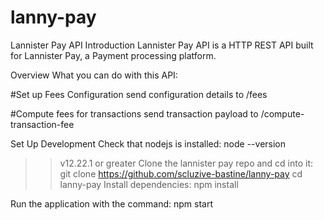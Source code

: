 # lanny-pay

Lannister Pay API
Introduction
Lannister Pay API is a HTTP REST API built for Lannister Pay, a Payment processing platform.

Overview
What you can do with this API:

#Set up Fees Configuration
send configuration details to /fees

#Compute fees for transactions
send transaction payload to /compute-transaction-fee


Set Up Development
Check that nodejs is installed:
  node --version
  >> v12.22.1 or greater
Clone the lannister pay repo and cd into it:
  git clone https://github.com/scluzive-bastine/lanny-pay
  cd lanny-pay
Install dependencies:
  npm install

Run the application with the command:
  npm start
